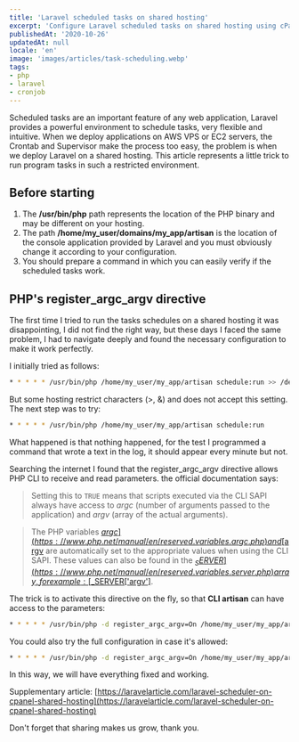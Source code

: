 ```yaml
---
title: 'Laravel scheduled tasks on shared hosting'
excerpt: 'Configure Laravel scheduled tasks on shared hosting using cPanel, cronJobs with the power of PHP. '
publishedAt: '2020-10-26'
updatedAt: null
locale: 'en'
image: 'images/articles/task-scheduling.webp'
tags:
- php
- laravel
- cronjob
---
```


Scheduled tasks are an important feature of any web application, Laravel provides a powerful environment to schedule tasks, very flexible and intuitive. When we deploy applications on AWS VPS or EC2 servers, the Crontab and Supervisor make the process too easy, the problem is when we deploy Laravel on a shared hosting. This article represents a little trick to run program tasks in such a restricted environment.

## Before starting

1.  The **/usr/bin/php** path represents the location of the PHP binary and may be different on your hosting.
2.  The path **/home/my_user/domains/my_app/artisan** is the location of the console application provided by Laravel and you must obviously change it according to your configuration.
3.  You should prepare a command in which you can easily verify if the scheduled tasks work.

## PHP's register_argc_argv directive

The first time I tried to run the tasks schedules on a shared hosting it was disappointing, I did not find the right way, but these days I faced the same problem, I had to navigate deeply and found the necessary configuration to make it work perfectly.

I initially tried as follows:

```bash
* * * * * /usr/bin/php /home/my_user/my_app/artisan schedule:run >> /dev/null 2>&1
```

But some hosting restrict characters (>, &) and does not accept this setting. The next step was to try:

```bash
* * * * * /usr/bin/php /home/my_user/my_app/artisan schedule:run
```

What happened is that nothing happened, for the test I programmed a command that wrote a text in the log, it should appear every minute but not.

Searching the internet I found that the register_argc_argv directive allows PHP CLI to receive and read parameters. the official documentation says:

> Setting this to `TRUE` means that scripts executed via the CLI SAPI always have access to _argc_ (number of arguments passed to the application) and _argv_ (array of the actual arguments).

> The PHP variables [$argc](https://www.php.net/manual/en/reserved.variables.argc.php) and [$argv](https://www.php.net/manual/en/reserved.variables.argv.php) are automatically set to the appropriate values when using the CLI SAPI. These values can also be found in the [$_SERVER](https://www.php.net/manual/en/reserved.variables.server.php) array, for example: [$_SERVER['argv']](https://www.php.net/manual/en/reserved.variables.server.php).      

The trick is to activate this directive on the fly, so that **CLI artisan** can have access to the parameters:

```bash
* * * * * /usr/bin/php -d register_argc_argv=On /home/my_user/my_app/artisan schedule:run
```

You could also try the full configuration in case it's allowed:

```bash
* * * * * /usr/bin/php -d register_argc_argv=On /home/my_user/my_app/artisan schedule:run >> /dev/null 2>&1
```

In this way, we will have everything fixed and working.

Supplementary article: [https://laravelarticle.com/laravel-scheduler-on-cpanel-shared-hosting](https://laravelarticle.com/laravel-scheduler-on-cpanel-shared-hosting)

Don't forget that sharing makes us grow, thank you.